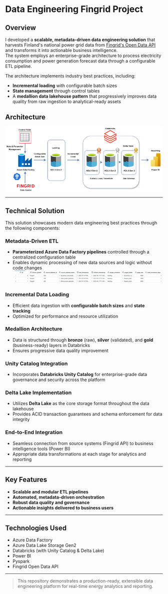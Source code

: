# Data Engineering Fingrid Project

## Overview

I developed a **scalable, metadata-driven data engineering solution** that harvests Finland's national power grid data from [Fingrid's Open Data API](https://data.fingrid.fi/en/) and transforms it into actionable business intelligence.  
The system employs an enterprise-grade architecture to process electricity consumption and power generation forecast data through a configurable ETL pipeline.

The architecture implements industry best practices, including:

- **Incremental loading** with configurable batch sizes
- **State management** through control tables
- A **medallion data lakehouse pattern** that progressively improves data quality from raw ingestion to analytical-ready assets

## Architecture
![Project Architecture](Images/Architecture.png)

---

## Technical Solution

This solution showcases modern data engineering best practices through the following components:

### Metadata-Driven ETL

- **Parameterized Azure Data Factory pipelines** controlled through a centralized configuration table
- Enables dynamic processing of new data sources and logic without code changes
![Control Table](Images/control_table.jpg)

### Incremental Data Loading

- Efficient data ingestion with **configurable batch sizes** and **state tracking**
- Optimized for performance and resource utilization

### Medallion Architecture

- Data is structured through **bronze** (raw), **silver** (validated), and **gold** (business-ready) layers in Databricks
- Ensures progressive data quality improvement

### Unity Catalog Integration

- Incorporates **Databricks Unity Catalog** for enterprise-grade data governance and security across the platform

### Delta Lake Implementation

- Utilizes **Delta Lake** as the core storage format throughout the data lakehouse
- Provides ACID transaction guarantees and schema enforcement for data integrity

### End-to-End Integration

- Seamless connection from source systems (Fingrid API) to business intelligence tools (Power BI)
- Appropriate data transformations at each stage for analytics and reporting

---

## Key Features

- **Scalable and modular ETL pipelines**
- **Automated, metadata-driven orchestration**
- **Robust data quality and governance**
- **Actionable insights delivered to business users**

---

## Technologies Used

- Azure Data Factory
- Azure Data Lake Storage Gen2
- Databricks (with Unity Catalog & Delta Lake)
- Power BI
- Pyspark
- Fingrid Open Data API

---

> This repository demonstrates a production-ready, extensible data engineering platform for real-time energy analytics and reporting.
